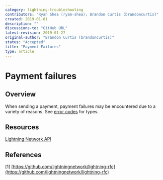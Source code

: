```yaml
---
category: lightning-troubleshooting
contributors: "Ryan Shea (ryan-shea); Brandon Curtis (brandoncurtis)"
created: 2019-01-01
description: ""
discussions-to: "GitHub URL"
latest-revision: 2019-01-27
original-author: "Brandon Curtis (brandoncurtis)"
status: "Accepted"
title: "Payment Failures"
type: article
---
```


# Payment failures

## Overview

When sending a payment, payment failures may be encountered due to a variety of reasons. See [error codes](error-codes.md) for types.

## Resources

[Lightning Network API](https://api.lightning.community/)

## References

\[1\] [https://github.com/lightningnetwork/lightning-rfc](https://github.com/lightningnetwork/lightning-rfc)
